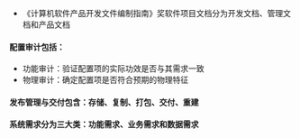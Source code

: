 - 《计算机软件产品开发文件编制指南》奖软件项目文档分为开发文档、管理文档和产品文档

#### 配置审计包括：

- 功能审计：验证配置项的实际功效是否与其需求一致
- 物理审计：确定配置项是否符合预期的物理特征



#### 发布管理与交付包含：存储、复制、打包、交付、重建



#### 系统需求分为三大类：功能需求、业务需求和数据需求



